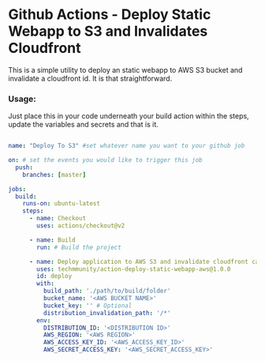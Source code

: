 # Github Actions - Deploy Static Webapp to S3 and Invalidates Cloudfront

This is a simple utility to deploy an static webapp to AWS S3 bucket and invalidate a cloudfront id. It is that straightforward.

### Usage:

Just place this in your code underneath your build action within the steps, update the variables and secrets and that is it.

```yaml

name: "Deploy To S3" #set whatever name you want to your github job

on: # set the events you would like to trigger this job
  push:
    branches: [master]

jobs:
  build:
    runs-on: ubuntu-latest
    steps:
      - name: Checkout
        uses: actions/checkout@v2

      - name: Build
        run: # Build the project

      - name: Deploy application to AWS S3 and invalidate cloudfront cache
        uses: techmmunity/action-deploy-static-webapp-aws@1.0.0
        id: deploy
        with:
          build_path: './path/to/build/folder'
          bucket_name: '<AWS BUCKET NAME>'
          bucket_key: '' # Optional
          distribution_invalidation_path: '/*'
        env:
          DISTRIBUTION_ID: '<DISTRIBUTION ID>'
          AWS_REGION: '<AWS REGION>'
          AWS_ACCESS_KEY_ID: '<AWS_ACCESS_KEY_ID>'
          AWS_SECRET_ACCESS_KEY: '<AWS_SECRET_ACCESS_KEY>'
```
